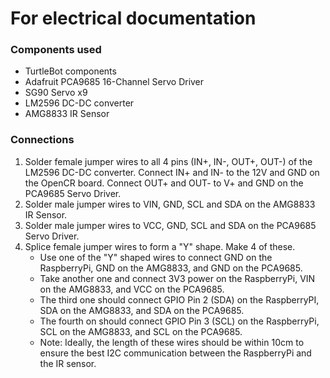 # For electrical documentation

### Components used
- TurtleBot components
- Adafruit PCA9685 16-Channel Servo Driver
- SG90 Servo x9
- LM2596 DC-DC converter
- AMG8833 IR Sensor

### Connections
1. Solder female jumper wires to all 4 pins (IN+, IN-, OUT+, OUT-) of the LM2596 DC-DC converter. Connect IN+ and IN- to the 12V and GND on the OpenCR board. Connect OUT+ and OUT- to V+ and GND on the PCA9685 Servo Driver.
2. Solder male jumper wires to VIN, GND, SCL and SDA on the AMG8833 IR Sensor.
3. Solder male jumper wires to VCC, GND, SCL and SDA on the PCA9685 Servo Driver.
4. Splice female jumper wires to form a "Y" shape. Make 4 of these.
    - Use one of the "Y" shaped wires to connect GND on the RaspberryPi, GND on the AMG8833, and GND on the PCA9685.
    - Take another one and connect 3V3 power on the RaspberryPi, VIN on the AMG8833, and VCC on the PCA9685.
    - The third one should connect GPIO Pin 2 (SDA) on the RaspberryPI, SDA on the AMG8833, and SDA on the PCA9685.
    - The fourth on should connect GPIO Pin 3 (SCL) on the RaspberryPi, SCL on the AMG8833, and SCL on the PCA9685.
    - Note: Ideally, the length of these wires should be within 10cm to ensure the best I2C communication between the RaspberryPi and the IR sensor. 

